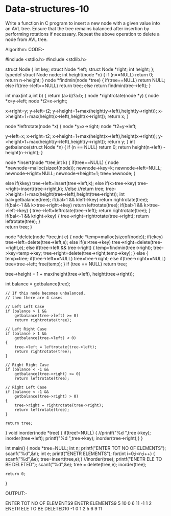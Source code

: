 # Data-structures-10

Write a function in C program to insert a new node with a given value into an AVL tree. Ensure that the tree remains balanced after insertion by performing rotations if necessary. Repeat the above operation to delete a node from AVL tree. 

Algorithm:
   CODE:-

#include <stdio.h>
#include <stdlib.h>

struct Node 
{ 
    int key; 
    struct Node *left; 
    struct Node *right; 
    int height; 
}; 
typedef struct Node node;
int height(node *n)
{
    if (n==NULL)
        return 0;
    return n->height;
}
node *findmin(node *tree)
{ if(tree==NULL)
   return NULL;
 else if(tree->left==NULL)
     return tree;
  else
     return findmin(tree->left);
}

int max(int a,int b)
{ return (a>b)?a:b;
}
node *rightrotate(node *y)
{ node *x=y->left;
  node *t2=x->right;
  
  x->right=y;
  y->left=t2;
  y->height=1+max(height(y->left),height(y->right));
  x->height=1+max(height(x->left),height(x->right));
  return x;
}

node *leftrotate(node *x)
{ node *y=x->right;
  node *t2=y->left;
  
  y->left=x;
  x->right=t2;
  x->height=1+max(height(x->left),height(x->right));
  y->height=1+max(height(y->left),height(y->right));
  return y;
}
int getbalance(struct Node *n) 
{ 
    if (n == NULL) 
        return 0; 
    return height(n->left) - height(n->right); 
} 


node *insert(node *tree,int k)
{ if(tree==NULL)
  { node *newnode=malloc(sizeof(node));
    newnode->key=k;
    newnode->left=NULL;
    newnode->right=NULL;
    newnode->height=1;
    tree=newnode;
  }
    
  else if(k<tree->key)
       tree->left=insert(tree->left,k);
  else if(k>tree->key)
       tree->right=insert(tree->right,k);
  //else
      //return tree;
  tree->height=1+max(height(tree->left),height(tree->right));
  int bal=getbalance(tree);
  if(bal>1 && k<tree->left->key)
        return rightrotate(tree);
  if(bal<-1 && k>tree->right->key)
        return leftrotate(tree);
  if(bal>1 && k>tree->left->key)
  {     tree->left=leftrotate(tree->left);
        return rightrotate(tree);  }
  if(bal<-1 && k<tree->right->key)
  {     tree->right=rightrotate(tree->right);
        return leftrotate(tree);  }   
  return tree;
}

node *delete(node *tree,int e)
{  node *temp=malloc(sizeof(node));
   if(e<tree->key)
      tree->left=delete(tree->left,e);
   else if(e>tree->key)
      tree->right=delete(tree->right,e);
   else if(tree->left && tree->right)
    { temp=findmin(tree->right);
       tree->key=temp->key;
       tree->right=delete(tree->right,temp->key);
    }
   else
   { temp=tree;
     if(tree->left==NULL)
         tree=tree->right;
     else if(tree->right==NULL)
        tree=tree->left;
      free(temp);
   }
   if (tree == NULL)
        return tree;
   
   tree->height = 1 + max(height(tree->left), 
                           height(tree->right)); 
 
   int balance = getbalance(tree); 
 
    // If this node becomes unbalanced, 
    // then there are 4 cases 
 
    // Left Left Case 
    if (balance > 1 && 
        getbalance(tree->left) >= 0) 
        return rightrotate(tree); 
 
    // Left Right Case 
    if (balance > 1 && 
        getbalance(tree->left) < 0) 
    { 
        tree->left = leftrotate(tree->left); 
        return rightrotate(tree); 
    } 
 
    // Right Right Case 
    if (balance < -1 && 
        getbalance(tree->right) <= 0) 
        return leftrotate(tree); 
 
    // Right Left Case 
    if (balance < -1 && 
        getbalance(tree->right) > 0) 
    { 
        tree->right = rightrotate(tree->right); 
        return leftrotate(tree); 
    } 
 
    return tree; 
}
void inorder(node *tree)
{ if(tree!=NULL)
  { //printf("%d ",tree->key);
    inorder(tree->left);
    printf("%d ",tree->key);
    inorder(tree->right);}
}

int main()
{
    node *tree=NULL;
    int n;
    printf("ENTER TOT NO OF ELEMENTS");
    scanf("%d",&n);
    int e;
    printf("ENETR ELEMENTS");
    for(int i=0;i<n;i++)
    {    scanf("%d",&e);
        tree=insert(tree,e);}
    //inorder(tree);
    printf("ENETR ELE TO BE DELETED");
    scanf("%d",&e);
    tree = delete(tree,e); 
    inorder(tree);
    

    return 0;
}

OUTPUT:-

 ENTER TOT NO OF ELEMENTS9
ENETR ELEMENTS9 5 10 0 6 11 -1 1 2
ENETR ELE TO BE DELETED10
-1 0 1 2 5 6 9 11
